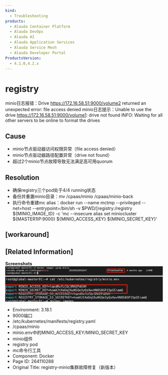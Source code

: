 ```yaml
---
kind:
  - Troubleshooting
products:
  - Alauda Container Platform
  - Alauda DevOps
  - Alauda AI
  - Alauda Application Services
  - Alauda Service Mesh
  - Alauda Developer Portal
ProductsVersion:
  - 4.1.0,4.2.x
---
```

<!-- A type of document that involves encountering a fault, diagnosing it, performing root cause analysis, and providing solutions. -->

# registry

minio日志报错：Drive <https://172.16.58.51:9000/volume2> returned an unexpected error: file access denied minio日志提示：Unable to use the drive <https://172.16.58.51:9000/volume1>: drive not found INFO: Waiting for all other servers to be online to format the drives

## Cause
- minio节点驱动器访问权限异常（file access denied）
- minio节点驱动器路径配置异常（drive not found）
- 超过2个minio节点故障导致无法满足高可用quorum

## Resolution
- 确保registry三个pod处于4/4 running状态
- 备份并重置minio目录：mv /cpaas/minio /cpaas/minio-back
- 执行命令重建mc alias：docker run --name mctmp --privileged --net=host --entrypoint=/bin/sh -v $PWD/[registry:/registry ${MINIO_IMAGE_ID} -c 'mc --insecure alias set miniocluster ${MASTER1IP:9000} ${MINIO_ACCESS_KEY} ${MINIO_SECRET_KEY}'

## [workaround]

## [Related Information]
**Screenshots**
![](assets/registry-minioji-qun-gu-zhang-xiu-fu-xin-ban-ben/image-2025-2-8_16-2-19.png)
![](assets/registry-minioji-qun-gu-zhang-xiu-fu-xin-ban-ben/image-2025-2-8_16-4-15.png)
- Environment: 3.18.1
- 9000端口
- /etc/kubernetes/manifests/registry.yaml
- /cpaas/minio
- minio.env中的MINIO_ACCESS_KEY/MINIO_SECRET_KEY
- minio组件
- registry pod
- mc命令行工具
- Component: Docker
- Page ID: 264110288
- Original Title: registry-minio集群故障修复（新版本）
